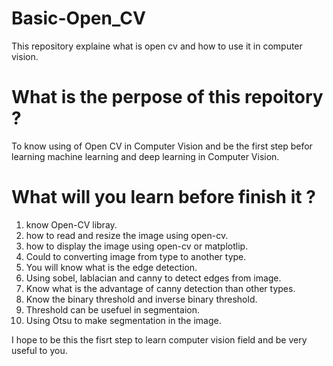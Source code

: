 # Basic-Open_CV
This repository explaine what is open cv and how to use it in computer vision.

# What is the perpose of this repoitory ?
To know using of Open CV in Computer Vision and be the first step befor learning machine learning
and deep learning in Computer Vision.

# What will you learn before finish it ?
1) know Open-CV libray.
2) how to read and resize the image using open-cv.
3) how to display the image using open-cv or matplotlip.
4) Could to converting image from type to another type.
5) You will know what is the edge detection.
6) Using sobel, lablacian and canny to detect edges from image.
7) Know what is the advantage of canny detection than other types.
8) Know the binary threshold and inverse binary threshold.
9) Threshold can be usefuel in segmentaion.
10) Using Otsu to make segmentation in the image.


 I hope to be this the fisrt step to learn computer vision field 
 and be very useful to you.

